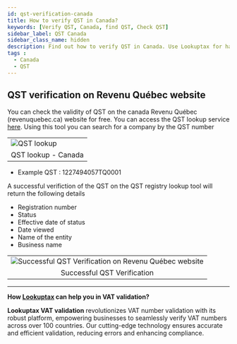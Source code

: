 ```yaml
---
id: qst-verification-canada
title: How to verify QST in Canada?
keywords: [Verify QST, Canada, find QST, Check QST]
sidebar_label: QST Canada
sidebar_class_name: hidden
description: Find out how to verify QST in Canada. Use Lookuptax for hassle-free validation of QST in Canada.
tags : 
  - Canada
  - QST
---
```


## QST verification on Revenu Québec website 

You can check the validity of QST on the canada Revenu Québec (revenuquebec.ca) website for free. You can access the QST lookup service [here](https://entreprises.revenuquebec.ca/EntNa/SX/SX00/SX00.SXCLT20A.ValiderInscription/SXCLT20AA?CLNG=F&SVAR=01). Using this tool you can search for a company by the QST number


<table align="center" border="0px" border-color="#dedede"><tr><td>
  <img src="/docs/img/verify/qst-canada.PNG" alt="QST lookup" title="QST lookup"/>
  </td></tr>
  <tr><td align="center">QST lookup - Canada</td></tr>
</table>

* Example QST :  1227494057TQ0001


A successful verifiction of the QST on the QST registry lookup tool will return the following details

* Registration number
* Status
* Effective date of status
* Date viewed
* Name of the entity
* Business name


<table align="center" border="0px" border-color="#dedede"><tr><td>
  <img src="/docs/img/verify/qst-details-canada.PNG" alt="Successful QST Verification on Revenu Québec website" title="Successful QST Verification on Revenu Québec website"/>
  </td></tr>
  <tr><td align="center">Successful QST Verification</td></tr>
</table>


----
**How [Lookuptax](https://lookuptax.com/) can help you in VAT validation?**

**Lookuptax VAT validation** revolutionizes VAT number validation with its robust platform, empowering businesses to seamlessly verify VAT numbers across over 100 countries. Our cutting-edge technology ensures accurate and efficient validation, reducing errors and enhancing compliance.


